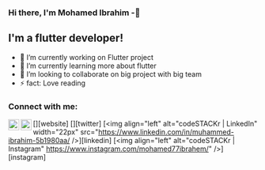 ### Hi there, I'm Mohamed Ibrahim -👋



## I'm a flutter developer!



- 🔭 I’m currently working on Flutter project
- 🌱 I’m currently learning more about flutter
- 👯 I’m looking to collaborate on big project with big team
- ⚡ fact: Love reading


### Connect with me:

[<img align="left" alt="codeSTACKr.com" width="22px" src="https://github.com/muhamed7/muhamed7" />][website]
[<img align="left" alt="codeSTACKr | Twitter" width="22px" src="https://twitter.com/mohamed77ebrahi" />][twitter]
[<img align="left" alt="codeSTACKr | LinkedIn" width="22px" src="https://www.linkedin.com/in/muhammed-ibrahim-5b1980aa/ />][linkedin]
[<img align="left" alt="codeSTACKr | Instagram" https://www.instagram.com/mohamed77ibrahem/" />][instagram]

<br />
